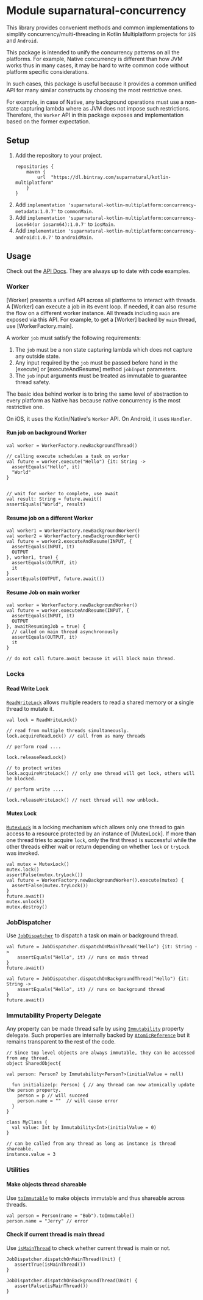 # Module suparnatural-concurrency

This library provides convenient methods and common implementations to simplify
concurrency/multi-threading in Kotlin Multiplatform projects for `iOS` and `Android`.

This package is intended to unify the concurrency patterns on all the platforms.
For example, Native concurrency is different than how JVM works thus in many
cases, it may be hard to write common code without platform specific considerations.

In such cases, this package is useful because it provides a common unified API
for many similar constructs by choosing the most restrictive ones.

For example, in case of Native, any background operations must use a non-state
capturing lambda where as JVM does not impose such restrictions. Therefore,
the `Worker` API in this package exposes and implementation based on the former expectation.

## Setup

1. Add the repository to your project.
    ```
    repositories {
        maven {
            url  "https://dl.bintray.com/suparnatural/kotlin-multiplatform"
        }
    }
    ```
2. Add `implementation 'suparnatural-kotlin-multiplatform:concurrency-metadata:1.0.7'` to `commonMain`.
3. Add `implementation 'suparnatural-kotlin-multiplatform:concurrency-iosx64(or iosarm64):1.0.7'` to `iosMain`.
4. Add `implementation 'suparnatural-kotlin-multiplatform:concurrency-android:1.0.7'` to `androidMain`.


## Usage

Check out the [API Docs](https://suparngp.github.io/kotlin-multiplatform-projects/concurrency/docs/suparnatural-concurrency/index.html).
They are always up to date with code examples.

### Worker

[Worker] presents a unified API across all platforms to interact with threads.
A [Worker] can execute a job in its event loop. If needed, it can also resume the
flow on a different worker instance. All threads including `main` are exposed
via this API. For example, to get a [Worker] backed by `main` thread, use
[WorkerFactory.main].

A worker `job` must satisfy the following requirements:
1. The `job` must be a non state capturing lambda which does not capture any outside state.
2. Any input required by the `job` must be passed before hand in the [execute] or [executeAndResume] method
`jobInput` parameters.
3. The `job` input arguments must be treated as immutable to guarantee thread safety.

The basic idea behind worker is to bring the same level of abstraction to every platform as Native has
because native concurrency is the most restrictive one.

On iOS, it uses the Kotlin/Native's `Worker` API.
On Android, it uses `Handler`.

#### Run job on background Worker

```
val worker = WorkerFactory.newBackgroundThread()

// calling execute schedules a task on worker
val future = worker.execute("Hello") {it: String ->
  assertEquals("Hello", it)
  "World"
}


// wait for worker to complete, use await
val result: String = future.await()
assertEquals("World", result)
```

#### Resume job on a different Worker

```
val worker1 = WorkerFactory.newBackgroundWorker()
val worker2 = WorkerFactory.newBackgroundWorker()
val future = worker2.executeAndResume(INPUT, {
  assertEquals(INPUT, it)
  OUTPUT
}, worker1, true) {
  assertEquals(OUTPUT, it)
  it
}
assertEquals(OUTPUT, future.await())
```

#### Resume Job on main worker

```
val worker = WorkerFactory.newBackgroundWorker()
val future = worker.executeAndResume(INPUT, {
  assertEquals(INPUT, it)
  OUTPUT
}, awaitResumingJob = true) {
  // called on main thread asynchronously
  assertEquals(OUTPUT, it)
  it
}

// do not call future.await because it will block main thread.
```

### Locks


#### Read Write Lock
[`ReadWriteLock`](https://suparngp.github.io/kotlin-multiplatform-projects/concurrency/docs/suparnatural-concurrency/com.suparnatural.core.concurrency/-read-write-lock/index.html) allows multiple readers to read a shared memory or a single thread to mutate it.

```
val lock = ReadWriteLock()

// read from multiple threads simultaneously.
lock.acquireReadLock() // call from as many threads

// perform read ....

lock.releaseReadLock()

// to protect writes
lock.acquireWriteLock() // only one thread will get lock, others will be blocked.

// perform write ....

lock.releaseWriteLock() // next thread will now unblock.
```

#### Mutex Lock

[`MutexLock`](https://suparngp.github.io/kotlin-multiplatform-projects/concurrency/docs/concurrency/com.suparnatural.core.concurrency/-mutex/index.html) is a locking mechanism which allows only one thread to gain access to a resource protected by an instance of [MutexLock]. If more than one thread tries to acquire `lock`, only the first thread is successful while the other threads either wait or return depending on whether `lock` or `tryLock` was invoked.

```
val mutex = MutexLock()
mutex.lock()
assertFalse(mutex.tryLock())
val future = WorkerFactory.newBackgroundWorker().execute(mutex) {
  assertFalse(mutex.tryLock())
}
future.await()
mutex.unlock()
mutex.destroy()
```

### JobDispatcher
Use [`JobDispatcher`](https://suparngp.github.io/kotlin-multiplatform-projects/concurrency/docs/suparnatural-concurrency/com.suparnatural.core.concurrency/-job-dispatcher/index.html) to dispatch a task on main or background thread.

```
val future = JobDispatcher.dispatchOnMainThread("Hello") {it: String ->
    assertEquals("Hello", it) // runs on main thread
}
future.await()

val future = JobDispatcher.dispatchOnBackgroundThread("Hello") {it: String ->
    assertEquals("Hello", it) // runs on background thread
}
future.await()
```

### Immutability Property Delegate
Any property can be made thread safe by using [`Immutability`](https://suparngp.github.io/kotlin-multiplatform-projects/concurrency/docs/suparnatural-concurrency/com.suparnatural.core.concurrency/-immutability/index.html) property delegate.
Such properties are internally backed by [`AtomicReference`](https://suparngp.github.io/kotlin-multiplatform-projects/concurrency/docs/suparnatural-concurrency/com.suparnatural.core.concurrency/-atomic-reference/index.html) but it remains transparent to the rest of the code.

```
// Since top level objects are always immutable, they can be accessed from any thread.
object SharedObject{

val person: Person? by Immutability<Person?>(initialValue = null)

  fun initialize(p: Person) { // any thread can now atomically update the person property.
    person = p // will succeed
    person.name = ""  // will cause error
  }
}

class MyClass {
  val value: Int by Immutability<Int>(initialValue = 0)
}

// can be called from any thread as long as instance is thread shareable.
instance.value = 3
```

### Utilities

#### Make objects thread shareable

Use [`toImmutable`](https://suparngp.github.io/kotlin-multiplatform-projects/concurrency/docs/suparnatural-concurrency/com.suparnatural.core.concurrency/to-immutable.html) to make objects immutable and thus shareable across threads.

```
val person = Person(name = "Bob").toImmutable()
person.name = "Jerry" // error
```

#### Check if current thread is main thread

Use [`isMainThread`]() to check whether current thread is main or not.

```
JobDispatcher.dispatchOnMainThread(Unit) {
   assertTrue(isMainThread())
}

JobDispatcher.dispatchOnBackgroundThread(Unit) {
   assertFalse(isMainThread())
}
```
